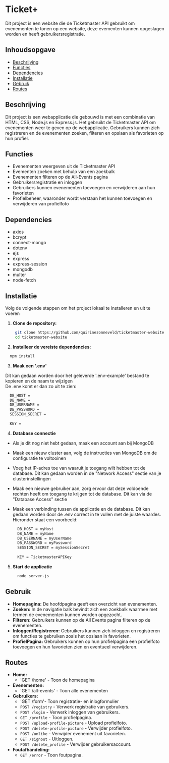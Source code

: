 # Ticket+

Dit project is een website die de Ticketmaster API gebruikt om evenementen te tonen op een website, deze evementen kunnen opgeslagen worden en heeft gebruikersregistratie.

## Inhoudsopgave

- [Beschrijving](#beschrijving)
- [Functies](#functies)
- [Dependencies](#dependencies)
- [Installatie](#installatie)
- [Gebruik](#gebruik)
- [Routes](#routes)

## Beschrijving

Dit project is een webapplicatie die gebouwd is met een combinatie van HTML, CSS, Node.js en Express.js. Het gebruikt de Ticketmaster API om evenementen weer te geven op de webapplicatie. Gebruikers kunnen zich registreren en de evenementen zoeken, filteren en opslaan als favorieten op hun profiel.

## Functies

- Evenementen weergeven uit de Ticketmaster API
- Evementen zoeken met behulp van een zoekbalk
- Evenementen filteren op de All-Events pagina
- Gebruikersregistratie en inloggen
- Gebruikers kunnen evenementen toevoegen en verwijderen aan hun favorieten
- Profielbeheer, waaronder wordt verstaan het kunnen toevoegen en verwijderen van profielfoto

## Dependencies

- axios
- bcrypt
- connect-mongo
- dotenv
- ejs
- express
- express-session
- mongodb
- multer
- node-fetch

## Installatie

Volg de volgende stappen om het project lokaal te installeren en uit te voeren

1. **Clone de repository:**

   ```bash
    git clone https://github.com/quirinezonneveld/ticketmaster-website.git
    cd ticketmaster-website
   ```
   
2. **Installeer de vereiste dependencies:**

  ```bash
    npm install
  ```
3. **Maak een '.env'**

Dit kan gedaan worden door het geleverde '.env-example' bestand te kopieren en de naam te wijzigen <br>
De .env komt er dan zo uit te zien:

  ```bash
    DB_HOST = 
    DB_NAME = 
    DB_USERNAME = 
    DB_PASSWORD = 
    SESSION_SECRET = 
    
    KEY =  
  ```

4. **Database connectie**

* Als je dit nog niet hebt gedaan, maak een account aan bij MongoDB
* Maak een nieuw cluster aan, volg de instructies van MongoDB om de configuratie te voltooinen
* Voeg het IP-adres toe van waaruit je toegang wilt hebben tot de database. Dit kan gedaan worden in de "Network Access" sectie van je clusterinstellingen
* Maak een nieuwe gebruiker aan, zorg ervoor dat deze voldoende rechten heeft om toegang te krijgen tot de database. Dit kan via de "Database Access" sectie
* Maak een verbinding tussen de applicatie en de database. Dit kan gedaan worden door de .env correct in te vullen met de juiste waardes. Hieronder staat een voorbeeld:

  ```bash
    DB_HOST = myHost
    DB_NAME = myName
    DB_USERNAME = myUserName
    DB_PASSWORD = myPassword
    SESSION_SECRET = mySessionSecret
    
    KEY = TicketmasterAPIKey
  ```

5. **Start de applicatie**
 
    ```bash
      node server.js
    ```

## Gebruik

   - **Homepagina:** De hoofdpagina geeft een overzicht van evenementen.
   - **Zoeken:** In de navigatie balk bevindt zich een zoekbalk waarmee met termen de evenementen kunnen worden opgezocht.
   - **Filteren:** Gebruikers kunnen op de All Events pagina filteren op de evenementen.
   - **Inloggen/Registreren:** Gebruikers kunnen zich inloggen en registreren om functies te gebruiken zoals het opslaan in favorieten.
   - **ProfielPagina:** Gebruikers kunnen op hun profielpagina een profielfoto toevoegen en hun favorieten zien en eventueel verwijderen.
    
## Routes
- **Home:**
  - 'GET /home' - Toon de homepagina
- **Evenementen:**
  - 'GET /all-events' - Toon alle evenementen
- **Gebruikers:**
  - 'GET /form'- Toon registratie- en inlogformulier 
  - `POST /registry` - Verwerk registratie van gebruikers.
  - `POST /login` - Verwerk inloggen van gebruikers.
  - `GET /profile` - Toon profielpagina.
  - `POST /upload-profile-picture` - Upload profielfoto.
  - `POST /delete-profile-picture` - Verwijder profielfoto.
  - `POST /unlike` - Verwijder evenement uit favorieten.
  - `GET /signout` - Uitloggen.
  - `POST /delete_profile` - Verwijder gebruikersaccount.
- **Foutafhandeling:**
  - `GET /error` - Toon foutpagina.     
